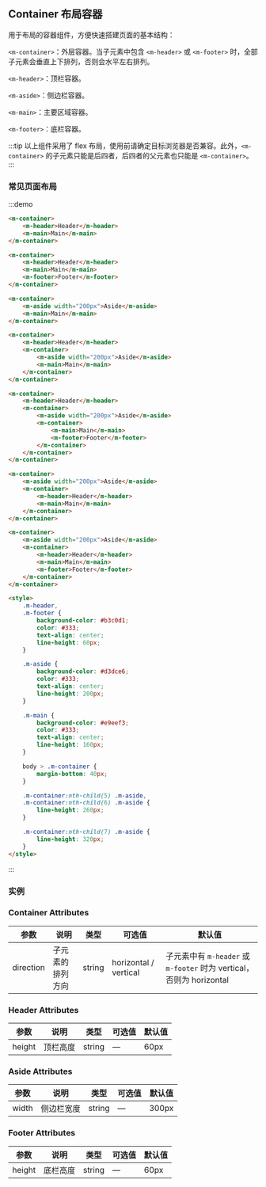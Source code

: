 ## Container 布局容器

用于布局的容器组件，方便快速搭建页面的基本结构：

`<m-container>`：外层容器。当子元素中包含 `<m-header>` 或 `<m-footer>` 时，全部子元素会垂直上下排列，否则会水平左右排列。

`<m-header>`：顶栏容器。

`<m-aside>`：侧边栏容器。

`<m-main>`：主要区域容器。

`<m-footer>`：底栏容器。

:::tip
以上组件采用了 flex 布局，使用前请确定目标浏览器是否兼容。此外，`<m-container>` 的子元素只能是后四者，后四者的父元素也只能是 `<m-container>`。
:::

### 常见页面布局

:::demo

```html
<m-container>
    <m-header>Header</m-header>
    <m-main>Main</m-main>
</m-container>

<m-container>
    <m-header>Header</m-header>
    <m-main>Main</m-main>
    <m-footer>Footer</m-footer>
</m-container>

<m-container>
    <m-aside width="200px">Aside</m-aside>
    <m-main>Main</m-main>
</m-container>

<m-container>
    <m-header>Header</m-header>
    <m-container>
        <m-aside width="200px">Aside</m-aside>
        <m-main>Main</m-main>
    </m-container>
</m-container>

<m-container>
    <m-header>Header</m-header>
    <m-container>
        <m-aside width="200px">Aside</m-aside>
        <m-container>
            <m-main>Main</m-main>
            <m-footer>Footer</m-footer>
        </m-container>
    </m-container>
</m-container>

<m-container>
    <m-aside width="200px">Aside</m-aside>
    <m-container>
        <m-header>Header</m-header>
        <m-main>Main</m-main>
    </m-container>
</m-container>

<m-container>
    <m-aside width="200px">Aside</m-aside>
    <m-container>
        <m-header>Header</m-header>
        <m-main>Main</m-main>
        <m-footer>Footer</m-footer>
    </m-container>
</m-container>

<style>
    .m-header,
    .m-footer {
        background-color: #b3c0d1;
        color: #333;
        text-align: center;
        line-height: 60px;
    }

    .m-aside {
        background-color: #d3dce6;
        color: #333;
        text-align: center;
        line-height: 200px;
    }

    .m-main {
        background-color: #e9eef3;
        color: #333;
        text-align: center;
        line-height: 160px;
    }

    body > .m-container {
        margin-bottom: 40px;
    }

    .m-container:nth-child(5) .m-aside,
    .m-container:nth-child(6) .m-aside {
        line-height: 260px;
    }

    .m-container:nth-child(7) .m-aside {
        line-height: 320px;
    }
</style>
```

:::

### 实例

<!-- :::demo

```html
<m-container style="height: 500px; border: 1px solid #eee">
    <m-aside width="200px" style="background-color: rgb(238, 241, 246)">
        <m-menu :default-openeds="['1', '3']">
            <m-submenu index="1">
                <template slot="title"><i class="m-icon-message"></i>导航一</template>
                <m-menu-item-group>
                    <template slot="title">分组一</template>
                    <m-menu-item index="1-1">选项1</m-menu-item>
                    <m-menu-item index="1-2">选项2</m-menu-item>
                </m-menu-item-group>
                <m-menu-item-group title="分组2">
                    <m-menu-item index="1-3">选项3</m-menu-item>
                </m-menu-item-group>
                <m-submenu index="1-4">
                    <template slot="title">选项4</template>
                    <m-menu-item index="1-4-1">选项4-1</m-menu-item>
                </m-submenu>
            </m-submenu>
            <m-submenu index="2">
                <template slot="title"><i class="m-icon-menu"></i>导航二</template>
                <m-menu-item-group>
                    <template slot="title">分组一</template>
                    <m-menu-item index="2-1">选项1</m-menu-item>
                    <m-menu-item index="2-2">选项2</m-menu-item>
                </m-menu-item-group>
                <m-menu-item-group title="分组2">
                    <m-menu-item index="2-3">选项3</m-menu-item>
                </m-menu-item-group>
                <m-submenu index="2-4">
                    <template slot="title">选项4</template>
                    <m-menu-item index="2-4-1">选项4-1</m-menu-item>
                </m-submenu>
            </m-submenu>
            <m-submenu index="3">
                <template slot="title"><i class="m-icon-setting"></i>导航三</template>
                <m-menu-item-group>
                    <template slot="title">分组一</template>
                    <m-menu-item index="3-1">选项1</m-menu-item>
                    <m-menu-item index="3-2">选项2</m-menu-item>
                </m-menu-item-group>
                <m-menu-item-group title="分组2">
                    <m-menu-item index="3-3">选项3</m-menu-item>
                </m-menu-item-group>
                <m-submenu index="3-4">
                    <template slot="title">选项4</template>
                    <m-menu-item index="3-4-1">选项4-1</m-menu-item>
                </m-submenu>
            </m-submenu>
        </m-menu>
    </m-aside>

    <m-container>
        <m-header style="text-align: right; font-size: 12px">
            <m-dropdown>
                <i class="m-icon-setting" style="margin-right: 15px"></i>
                <m-dropdown-menu slot="dropdown">
                    <m-dropdown-item>查看</m-dropdown-item>
                    <m-dropdown-item>新增</m-dropdown-item>
                    <m-dropdown-item>删除</m-dropdown-item>
                </m-dropdown-menu>
            </m-dropdown>
            <span>王小虎</span>
        </m-header>

        <m-main>
            <m-table :data="tableData">
                <m-table-column prop="date" label="日期" width="140"> </m-table-column>
                <m-table-column prop="name" label="姓名" width="120"> </m-table-column>
                <m-table-column prop="address" label="地址"> </m-table-column>
            </m-table>
        </m-main>
    </m-container>
</m-container>

<style>
    .m-header {
        background-color: #b3c0d1;
        color: #333;
        line-height: 60px;
    }

    .m-aside {
        color: #333;
    }
</style>

<script>
    export default {
        data() {
            const item = {
                date: '2016-05-02',
                name: '王小虎',
                address: '上海市普陀区金沙江路 1518 弄'
            }
            return {
                tableData: Array(20).fill(item)
            }
        }
    }
</script>
```

::: -->

### Container Attributes

| 参数      | 说明             | 类型   | 可选值                | 默认值                                                               |
| --------- | ---------------- | ------ | --------------------- | -------------------------------------------------------------------- |
| direction | 子元素的排列方向 | string | horizontal / vertical | 子元素中有 `m-header` 或 `m-footer` 时为 vertical，否则为 horizontal |

### Header Attributes

| 参数   | 说明     | 类型   | 可选值 | 默认值 |
| ------ | -------- | ------ | ------ | ------ |
| height | 顶栏高度 | string | —      | 60px   |

### Aside Attributes

| 参数  | 说明       | 类型   | 可选值 | 默认值 |
| ----- | ---------- | ------ | ------ | ------ |
| width | 侧边栏宽度 | string | —      | 300px  |

### Footer Attributes

| 参数   | 说明     | 类型   | 可选值 | 默认值 |
| ------ | -------- | ------ | ------ | ------ |
| height | 底栏高度 | string | —      | 60px   |
